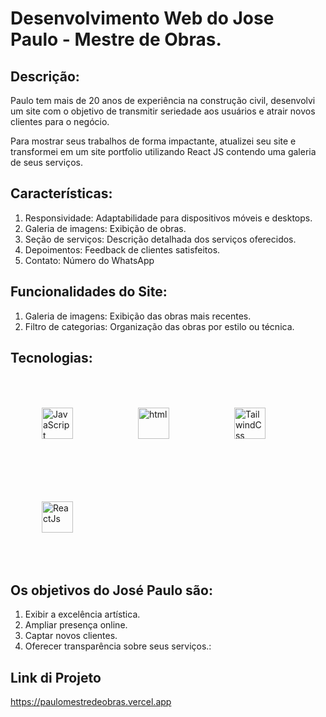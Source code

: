 # Desenvolvimento Web do Jose Paulo - Mestre de Obras.

## Descrição:

Paulo tem mais de 20 anos de experiência na construção civil, desenvolvi um site com o objetivo de transmitir seriedade aos usuários e atrair novos clientes para o negócio.

<p>Para mostrar seus trabalhos de forma impactante, atualizei seu site e transformei em um site portfolio utilizando React JS contendo uma galeria de seus  serviços.
</p>

## Características:
1. Responsividade: Adaptabilidade para dispositivos móveis e desktops.
2. Galeria de imagens: Exibição de obras.
3. Seção de serviços: Descrição detalhada dos serviços oferecidos.
4. Depoimentos: Feedback de clientes satisfeitos.
5. Contato: Número do WhatsApp


## Funcionalidades do Site:

1. Galeria de imagens: Exibição das obras mais recentes.
2. Filtro de categorias: Organização das obras por estilo ou técnica.

## Tecnologias:

<div style="display: inline_block">    
    <img width="50px" style="padding: 50px;" alt="JavaScript" src="https://cdn.jsdelivr.net/gh/devicons/devicon@latest/icons/javascript/javascript-original.svg" />
    <img width="50px" style="padding: 50px;" alt="html" src="https://cdn.jsdelivr.net/gh/devicons/devicon@latest/icons/html5/html5-original.svg" />
    <img width="50px" style="padding: 50px;" alt="TailwindCss" src="https://cdn.jsdelivr.net/gh/devicons/devicon@latest/icons/tailwindcss/tailwindcss-original.svg" />
    <img width="50px" style="padding: 50px;" alt="ReactJs" src="https://cdn.jsdelivr.net/gh/devicons/devicon@latest/icons/react/react-original.svg" />
</div>

## Os objetivos do José Paulo são:

1. Exibir a excelência artística.
2. Ampliar presença online.
3. Captar novos clientes.
4. Oferecer transparência sobre seus serviços.:


## Link di Projeto

https://paulomestredeobras.vercel.app

